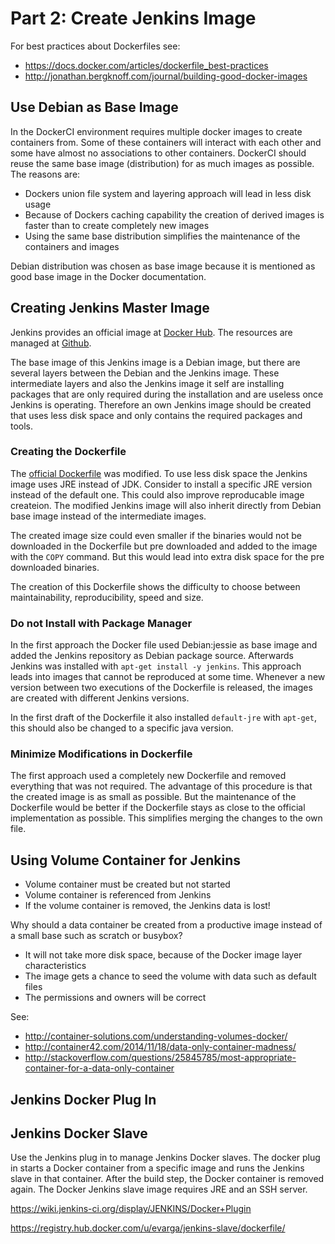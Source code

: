 #   Part 2: Create Jenkins Image
For best practices about Dockerfiles see:

- https://docs.docker.com/articles/dockerfile_best-practices
- http://jonathan.bergknoff.com/journal/building-good-docker-images

##  Use Debian as Base Image
In the DockerCI environment requires multiple docker images to create containers from.
Some of these containers will interact with each other and some have almost no associations
to other containers.
DockerCI should reuse the same base image (distribution) for as much images as possible.
The reasons are:

- Dockers union file system and layering approach will lead in less disk usage
- Because of Dockers caching capability the creation of derived images is faster
  than to create completely new images
- Using the same base distribution simplifies the maintenance of the containers and images

Debian distribution was chosen as base image because it is mentioned as good base image in the Docker documentation.

##  Creating Jenkins Master Image
Jenkins provides an official image at [Docker Hub](https://registry.hub.docker.com/_/jenkins/).
The resources are managed at [Github](https://github.com/jenkinsci/docker).

The base image of this Jenkins image is a Debian image, but there are several layers between the 
Debian and the Jenkins image.
These intermediate layers and also the Jenkins image it self are installing packages that are only
required during the installation and are useless once Jenkins is operating.
Therefore an own Jenkins image should be created that uses less disk space and only contains the
required packages and tools.

### Creating the Dockerfile
The [official Dockerfile](https://github.com/jenkinsci/docker) was modified.
To use less disk space the Jenkins image uses JRE instead of JDK.
Consider to install a specific JRE version instead of the default one.
This could also improve reproducable image createion.
The modified Jenkins image will also inherit directly from Debian base image instead of the
intermediate images.

The created image size could even smaller if the binaries would not be downloaded in the Dockerfile
but pre downloaded and added to the image with the `COPY` command.
But this would lead into extra disk space for the pre downloaded binaries.

The creation of this Dockerfile shows the difficulty to choose between maintainability,
reproducibility, speed and size.

### Do not Install with Package Manager
In the first approach the Docker file used Debian:jessie as base image and added the Jenkins repository
as Debian package source.
Afterwards Jenkins was installed with `apt-get install -y jenkins`.
This approach leads into images that cannot be reproduced at some time.
Whenever a new version between two executions of the Dockerfile is released,
the images are created with different Jenkins versions.

In the first draft of the Dockerfile it also installed `default-jre` with `apt-get`,
this should also be changed to a specific java version.

### Minimize Modifications in Dockerfile
The first approach used a completely new Dockerfile and removed everything that was not required.
The advantage of this procedure is that the created image is as small as possible.
But the maintenance of the Dockerfile would be better if the Dockerfile stays as close to the
official implementation as possible.
This simplifies merging the changes to the own file.

##  Using Volume Container for Jenkins

- Volume container must be created but not started
- Volume container is referenced from Jenkins
- If the volume container is removed, the Jenkins data is lost!

Why should a data container be created from a productive image instead of a small base such as scratch or busybox?

- It will not take more disk space, because of the Docker image layer characteristics 
- The image gets a chance to seed the volume with data such as default files
- The permissions and owners will be correct

See:

- http://container-solutions.com/understanding-volumes-docker/
- http://container42.com/2014/11/18/data-only-container-madness/
- http://stackoverflow.com/questions/25845785/most-appropriate-container-for-a-data-only-container

##  Jenkins Docker Plug In

## Jenkins Docker Slave

Use the Jenkins plug in to manage Jenkins Docker slaves.
The docker plug in starts a Docker container from a specific image and
runs the Jenkins slave in that container.
After the build step, the Docker container is removed again.
The Docker Jenkins slave image requires JRE and an SSH server.

https://wiki.jenkins-ci.org/display/JENKINS/Docker+Plugin

https://registry.hub.docker.com/u/evarga/jenkins-slave/dockerfile/
